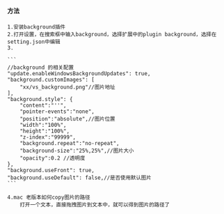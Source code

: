 

#### 方法


    1.安装background插件
    2.打开设置，在搜索框中输入background，选择扩展中的plugin background，选择在setting.json中编辑
    3.

    ```
    //background 的相关配置
    "update.enableWindowsBackgroundUpdates": true,
    "background.customImages": [
        "xx/vs_background.png"//图片地址
    ],
    "background.style": {
        "content":"''",
        "pointer-events":"none",
        "position":"absolute",//图片位置
        "width":"100%",
        "height":"100%",
        "z-index":"99999",
        "background.repeat":"no-repeat",
        "background-size":"25%,25%",//图片大小
        "opacity":0.2 //透明度
    },
    "background.useFront": true,
    "background.useDefault": false,//是否使用默认图片
    ```

    4.mac 老版本如何copy图片的路径
        打开一个文本，直接拖拽图片到文本中，就可以得到图片的路径了